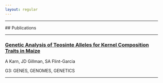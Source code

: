 ```yaml
---
layout: regular
---
```


<hr style="clear: both;" />
## Publications
<hr style="clear: both;" />


### <a href="http://www.g3journal.org/content/7/4/1157" target="_blank">Genetic Analysis of Teosinte Alleles for Kernel Composition Traits in Maize</a>
<p> A Karn, JD Gillman, SA Flint-Garcia</p>
<p> G3: GENES, GENOMES, GENETICS</p>
<hr style="clear: both;" />










                     
